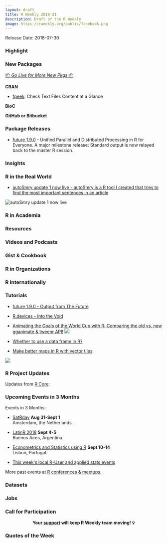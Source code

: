 ```yaml
---
layout: draft
title: R Weekly 2018-31
description: Draft of the R Weekly
image: https://rweekly.org/public/facebook.png
---
```


Release Date: 2018-07-30

###  Highlight



###  New Packages

<p class="added-hostname"><a href="https://rweekly.org/live" target="_blank" class="externalLink">📦 <i>Go Live for More New Pkgs</i> 📦</a></p>

**CRAN**

+ [fpeek](https://cran.r-project.org/package=fpeek): Check Text Files Content at a Glance

**BioC**


**GitHub or Bitbucket**



### Package Releases

+ [future 1.9.0](https://cran.r-project.org/package=future) - Unified Parallel and Distributed Processing in R for Everyone.  A major milestone release: Standard output is now relayed back to the master R session.


### Insights


### R in the Real World

+ [autoSmry update 1 now live - autoSmry is a R tool I created that tries to find the most important sentences in an article](https://www.brucemeng.ca/project/autosmry/)

![autoSmry update 1 now live](https://www.brucemeng.ca/img/autosmry.update.1/autosmry.update.1.canada.gif)

###  R in Academia



###  Resources




###  Videos and Podcasts



### Gist & Cookbook




###  R in Organizations



### R Internationally



###  Tutorials

+ [future 1.9.0 - Output from The Future](https://www.jottr.org/2018/07/23/output-from-the-future/)

+ [R.devices - Into the Void](https://www.jottr.org/2018/07/21/suppressgraphics/)

+ [Animating the Goals of the World Cup with R: Comparing the old vs. new gganimate & tweenr API!](https://ryo-n7.github.io/2018-07-24-visualize-worldcup-part-3/)
![](https://i.imgur.com/ceSA3YB.gif)

+ [Whether to use a data frame in R?](https://privefl.github.io/blog/whether-to-use-a-data-frame-in-r/)

+ [Make better maps in R with vector tiles](https://www.dshkol.com/2018/better-maps-with-vector-tiles/)

![](https://i.imgur.com/bYLZKdI.png?1)

<!--<div class="post-more-begin"></div><div class="post-more-end"></div>-->

###  R Project Updates

Updates from [R Core](http://developer.r-project.org/blosxom.cgi/R-devel/NEWS):




###  Upcoming Events in 3 Months

Events in 3 Months:

+ [SatRday](https://amsterdam2018.satrdays.org/) **Aug 31-Sept 1**<br />
Amsterdam, the Netherlands.

+ [LatinR 2018](http://latin-r.com/) **Sept 4-5** <br />
Buenos Aires, Argentina.

+ [Econometrics and Statistics using R](http://gades-training.com/en/cursos/Econometrics-and-Statistics-Using-R) **Sept 10-14** <br />
Lisbon, Portugal.

+ [This week's local R-User and applied stats events](https://community.rstudio.com/c/irl)

More past events at [R conferences & meetups](https://conf.rweekly.org).

### Datasets




### Jobs




###  Call for Participation



<p class="hide-support added-hostname support-rweekly" style="text-align: center;font-weight: bold;">Your <a class="non-visited externalLink" href="https://www.patreon.com/rweekly" onclick="pas(this)">support</a> will keep R Weekly team moving! 💡</p>

###  Quotes of the Week

